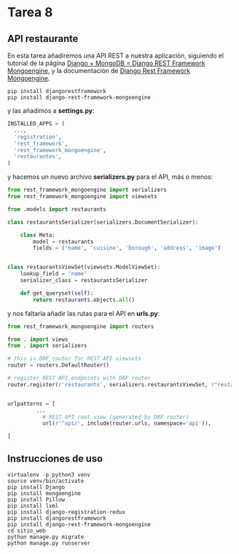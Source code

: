 # Tarea 8

## API restaurante

En esta tarea añadiremos una API REST a nuestra aplicación, siguiendo el tutorial de la página [Django + MongoDB = Django REST Framework Mongoengine](https://medium.com/@vasjaforutube/django-mongodb-django-rest-framework-mongoengine-ee4eb5857b9a), y la documentación de [Django Rest Framework Mongoengine](https://github.com/umutbozkurt/django-rest-framework-mongoengine).

```
pip install djangorestframework
pip install django-rest-framework-mongoengine
```

y las añadimos a **settings.py**:

```python
INSTALLED_APPS = (
  ...,
  'registration',
  'rest_framework',
  'rest_framework_mongoengine',
  'restaurantes',
)
```

y hacemos un nuevo archivo **serializers.py** para el API, más o menos:

```python
from rest_framework_mongoengine import serializers
from rest_framework_mongoengine import viewsets

from .models import restaurants

class restaurantsSerializer(serializers.DocumentSerializer):

    class Meta:
        model = restaurants
        fields = ('name', 'cuisine', 'borough', 'address', 'image')


class restaurantsViewSet(viewsets.ModelViewSet):
    lookup_field = 'name'
    serializer_class = restaurantsSerializer

    def get_queryset(self):
        return restaurants.objects.all()
```

y nos faltaría añadir las rutas para el API en **urls.py**:

```python
from rest_framework_mongoengine import routers

from . import views
from . import serializers

# this is DRF router for REST API viewsets
router = routers.DefaultRouter()

# register REST API endpoints with DRF router
router.register(r'restaurants', serializers.restaurantsViewSet, r"restaurants")


urlpatterns = [
         ...
           # REST API root view (generated by DRF router)
           url(r'^api/', include(router.urls, namespace='api')),

]
```

## Instrucciones de uso

```
virtualenv -p python3 venv
source venv/bin/activate
pip install Django
pip install mongoengine
pip install Pillow
pip install lxml
pip install django-registration-redux
pip install djangorestframework
pip install django-rest-framework-mongoengine
cd sitio_web
python manage.py migrate
python manage.py runserver
```
